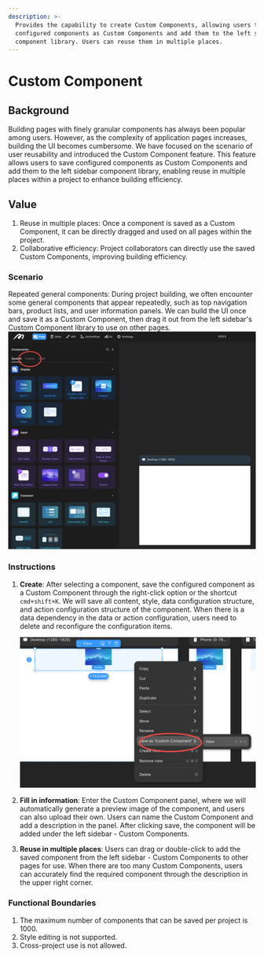 ```yaml
---
description: >-
  Provides the capability to create Custom Components, allowing users to save
  configured components as Custom Components and add them to the left sidebar
  component library. Users can reuse them in multiple places.
---
```


# Custom Component

## Background

Building pages with finely granular components has always been popular among users. However, as the complexity of application pages increases, building the UI becomes cumbersome. We have focused on the scenario of user reusability and introduced the Custom Component feature. This feature allows users to save configured components as Custom Components and add them to the left sidebar component library, enabling reuse in multiple places within a project to enhance building efficiency.

## Value

1. Reuse in multiple places: Once a component is saved as a Custom Component, it can be directly dragged and used on all pages within the project.
2. Collaborative efficiency: Project collaborators can directly use the saved Custom Components, improving building efficiency.

### Scenario

Repeated general components: During project building, we often encounter some general components that appear repeatedly, such as top navigation bars, product lists, and user information panels. We can build the UI once and save it as a Custom Component, then drag it out from the left sidebar's Custom Component library to use on other pages. ![](../.gitbook/assets/customCP.png)

### Instructions

1. **Create**: After selecting a component, save the configured component as a Custom Component through the right-click option or the shortcut `cmd+shift+K`. We will save all content, style, data configuration structure, and action configuration structure of the component. When there is a data dependency in the data or action configuration, users need to delete and reconfigure the configuration items.

    ![](../.gitbook/assets/addcustomCP.png)
2. **Fill in information**: Enter the Custom Component panel, where we will automatically generate a preview image of the component, and users can also upload their own. Users can name the Custom Component and add a description in the panel. After clicking save, the component will be added under the left sidebar - Custom Components.
3. **Reuse in multiple places**: Users can drag or double-click to add the saved component from the left sidebar - Custom Components to other pages for use. When there are too many Custom Components, users can accurately find the required component through the description in the upper right corner.

### Functional Boundaries

1. The maximum number of components that can be saved per project is 1000.
2. Style editing is not supported.
3. Cross-project use is not allowed.
